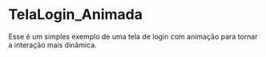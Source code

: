 # TelaLogin_Animada
Esse é um simples exemplo de uma tela de login com animação para tornar a interação mais dinâmica.
